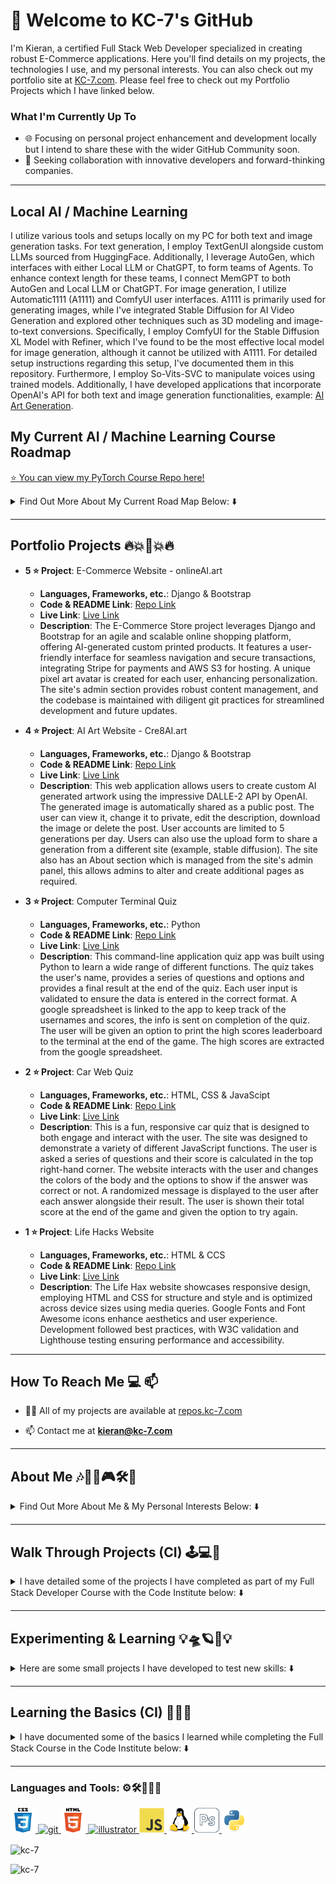 # 👋 Welcome to KC-7's GitHub

I'm Kieran, a certified Full Stack Web Developer specialized in creating robust E-Commerce applications. Here you'll find details on my projects, the technologies I use, and my personal interests. You can also check out my portfolio site at [KC-7.com](https://kc-7.com). Please feel free to check out my Portfolio Projects which I have linked below.

### What I'm Currently Up To

- 🌐 Focusing on personal project enhancement and development locally but I intend to share these with the wider GitHub Community soon.
- 🤝 Seeking collaboration with innovative developers and forward-thinking companies.

---

## Local AI / Machine Learning

I utilize various tools and setups locally on my PC for both text and image generation tasks. For text generation, I employ TextGenUI alongside custom LLMs sourced from HuggingFace. Additionally, I leverage AutoGen, which interfaces with either Local LLM or ChatGPT, to form teams of Agents. To enhance context length for these teams, I connect MemGPT to both AutoGen and Local LLM or ChatGPT. For image generation, I utilize Automatic1111 (A1111) and ComfyUI user interfaces. A1111 is primarily used for generating images, while I've integrated Stable Diffusion for AI Video Generation and explored other techniques such as 3D modeling and image-to-text conversions. Specifically, I employ ComfyUI for the Stable Diffusion XL Model with Refiner, which I've found to be the most effective local model for image generation, although it cannot be utilized with A1111. For detailed setup instructions regarding this setup, I've documented them in this repository. Furthermore, I employ So-Vits-SVC to manipulate voices using trained models. Additionally, I have developed applications that incorporate OpenAI's API for both text and image generation functionalities, example: [AI Art Generation](https://github.com/KC-7/ai-art-site).

## My Current AI / Machine Learning Course Roadmap

[⭐ You can view my PyTorch Course Repo here!](https://github.com/KC-7/learn-pytorch/tree/main)

<details>
  
<summary>Find Out More About My Current Road Map Below: ⬇️</summary>
| Course | Summary | Contribution to Learning |
|---|---|---|
| **Learn PyTorch for Deep Learning** | This course, available through Zero to Mastery, provides a comprehensive introduction to machine learning and deep learning using the PyTorch framework. It starts with PyTorch fundamentals, teaching through a hands-on, code-first approach. The course covers key topics such as PyTorch Workflow, Neural Network Classification, Computer Vision, and more, culminating in three milestone projects centered around a major project called FoodVision. PyTorch 2.0 features are also discussed, ensuring learners are up to date with the latest in the framework's capabilities.【oaicite:3】【oaicite:2】【oaicite:1】. | By focusing heavily on coding and experimentation, this course lays a solid foundation in PyTorch, a leading framework for machine learning research and application in industry. It prepares you for understanding machine learning models' building blocks and how to deploy them, a critical skill for AI developers【oaicite:0】. |
| **Andrew NG Machine Learning on Coursera** | Taught by Andrew Ng, co-founder of Coursera and a professor at Stanford University, this course is a deep dive into the fundamentals of machine learning. It covers a wide array of topics from linear regression to neural networks, providing a strong mathematical foundation behind the algorithms. The course uses Octave/MATLAB as the programming language for implementing the learned algorithms. | This course is instrumental in understanding the theoretical aspects behind machine learning algorithms. It builds a strong foundation in the principles of machine learning, essential for any AI developer. Knowing how algorithms work under the hood is crucial for effective model building and optimization. |
| **Andrew NG Deep Learning on Coursera** | This deep learning specialization expands upon the foundations laid in the machine learning course. It consists of five courses that cover deep learning's basics to its application in natural language processing and sequence models. The specialization uses Python and TensorFlow, guiding learners through building, training, and deploying deep learning models. | Completing this specialization equips you with the knowledge to implement and work with neural networks, one of the most powerful tools in AI development. It also covers best practices in structuring your projects and helps you understand the latest developments in deep learning, preparing you for real-world AI challenges. |

</details>

---

## Portfolio Projects 🔥💥💢💥🔥

- **5 ⭐ Project**: E-Commerce Website - onlineAI.art
  - **Languages, Frameworks, etc.**: Django & Bootstrap
  - **Code & README Link**: [Repo Link](https://github.com/KC-7/ecommerce)
  - **Live Link**: [Live Link](https://onlineai.art/)
  - **Description**: The E-Commerce Store project leverages Django and Bootstrap for an agile and scalable online shopping platform, offering AI-generated custom printed products. It features a user-friendly interface for seamless navigation and secure transactions, integrating Stripe for payments and AWS S3 for hosting. A unique pixel art avatar is created for each user, enhancing personalization. The site's admin section provides robust content management, and the codebase is maintained with diligent git practices for streamlined development and future updates.

- **4 ⭐ Project**: AI Art Website - Cre8AI.art
  - **Languages, Frameworks, etc.**: Django & Bootstrap
  - **Code & README Link**: [Repo Link](https://github.com/KC-7/ai-art-site)
  - **Live Link**: [Live Link](https://www.cre8ai.art/)
  - **Description**: This web application allows users to create custom AI generated artwork using the impressive DALLE-2 API by OpenAI. The generated image is automatically shared as a public post. The user can view it, change it to private, edit the description, download the image or delete the post. User accounts are limited to 5 generations per day. Users can also use the upload form to share a generation from a different site (example, stable diffusion). The site also has an About section which is managed from the site's admin panel, this allows admins to alter and create additional pages as required.

- **3 ⭐ Project**: Computer Terminal Quiz
  - **Languages, Frameworks, etc.**: Python
  - **Code & README Link**: [Repo Link](https://github.com/KC-7/python-quiz)
  - **Live Link**: [Live Link](https://kc-quiz.herokuapp.com/)
  - **Description**: This command-line application quiz app was built using Python to learn a wide range of different functions. The quiz takes the user's name, provides a series of questions and options and provides a final result at the end of the quiz. Each user input is validated to ensure the data is entered in the correct format. A google spreadsheet is linked to the app to keep track of the usernames and scores, the info is sent on completion of the quiz. The user will be given an option to print the high scores leaderboard to the terminal at the end of the game. The high scores are extracted from the google spreadsheet.

- **2 ⭐ Project**: Car Web Quiz
  - **Languages, Frameworks, etc.**: HTML, CSS & JavaScipt
  - **Code & README Link**: [Repo Link](https://github.com/KC-7/car-quiz)
  - **Live Link**: [Live Link](https://kc-7.github.io/car-quiz/)
  - **Description**: This is a fun, responsive car quiz that is designed to both engage and interact with the user. The site was designed to demonstrate a variety of different JavaScript functions. The user is asked a series of questions and their score is calculated in the top right-hand corner. The website interacts with the user and changes the colors of the body and the options to show if the answer was correct or not. A randomized message is displayed to the user after each answer alongside their result. The user is shown their total score at the end of the game and given the option to try again.

- **1 ⭐ Project**: Life Hacks Website
  - **Languages, Frameworks, etc.**: HTML & CCS
  - **Code & README Link**: [Repo Link](https://github.com/KC-7/life-hacks-v2)
  - **Live Link**: [Live Link](https://kc-7.github.io/life-hacks-v2/index.html)
  - **Description**: The Life Hax website showcases responsive design, employing HTML and CSS for structure and style and is optimized across device sizes using media queries. Google Fonts and Font Awesome icons enhance aesthetics and user experience. Development followed best practices, with W3C validation and Lighthouse testing ensuring performance and accessibility.

---

## How To Reach Me 💻 📫

- 👨‍💻 All of my projects are available at [repos.kc-7.com](https://github.com/KC-7?tab=repositories)

- 📫 Contact me at **kieran@kc-7.com**
  
---

## About Me 🎶🎵🎲🎮🛠️🚗

<details>
  
<summary>Find Out More About Me & My Personal Interests Below: ⬇️</summary>

**⚡ Personal Interests** 

I love problem solving, ML & AI, cybersecurity, open source & privacy focused applications and general modifications. I am also passionate about cars, outdoors, travelling, music and animals.

**CyberSecurity:** 
- Please see my 4th and 5th portfolio projects to see securily built Django websites.
- I have basic experience with Kali Linux and its included applictions.
- I have basic experience with tools such as Flipper Zero and custom installations on same.

**Opensource & Privacy Focused Applications:**
- I am a strong supporter of Opensource Projects and Privacy Focused Applications.
- I have experience with Raspberry Pis, 3d Printing & Modelling, VPNS, TOR, Tails, etc.
- I have a strong dislike for spyware, trackers, unessacry cookies, selling and collection of personal data, online censorship, etc.

**General Modifications:**
- I love to test things and push the bounderies. I believe modifying is an exciting way to learn more about the technology you own. I have carried out firmware modifications to a few electric scooters, 3d printers, flipper zero, gaming consoles such as PS4 and PSP, etc.
- I have also built my own PC and set up raspeberry pis for different purposes.

</details>

---

## Walk Through Projects (CI) 🕹️💻💾

<details>
  
<summary>I have detailed some of the projects I have completed as part of my Full Stack Developer Course with the Code Institute below: ⬇️</summary>

| Project | Languages, Frameworks, etc. | Repo & README Link | Live Link | Notes |
|---|---|---|---|---|
| Boutique Ado Django e-Commerce Site ⭐ | Django, Bootstrap, etc. | [Repo Link](https://github.com/KC-7/boutique_ado) | [Live Link](https://kc-boutique-ado-fb080e3c3917.herokuapp.com/) | This is a Django-based E-Commerce Site that allows users sign up up, login, view, filter and search items. They can add products to basket and can make test purchases using the STRIPE test card details, eg: card no 4242 4242 4242 4242 exp 02/24 cvc 242. Admin users can add, edit, delete products (CRUD) and have access to the Django admin portal for the site. |
| Django Blog Site ⭐ | Django, Bootstrap, Agile | [Repo Link](https://github.com/KC-7/django-blog) | [Live Link](https://kc-django-blog.herokuapp.com/) | This is a Django-based Blog Site that allows users to add, edit, delete, and like posts on the blog (CRUD). It was built using Django, Bootstrap and used Agile Development as showen in the User Stories. |
| Django To Do App | Django | [Repo Link](https://github.com/KC-7/hello-django) | [Live Link](https://kc-django-todo-app.herokuapp.com/) | This is a Django-based todo app that allows users to add, edit, delete, and toggle items on their to-do list (CRUD). It has been built using Django version 3.2.3. |
| Flask SQLAlchemy Task Manager ⭐ | Flask, SQLAlchemy | [Repo Link](https://github.com/KC-7/flask-sqlachemy-task-manager) | [Live Link](https://kc-task-manager.herokuapp.com/) | The Task Manager App allows for user authentication and authorization, CRUD (Create, Read, Update, Delete) operations for tasks and categories, task filtering, and uses Materialize CSS for a clean & responsive UI |
| Car Valet Co. - First Flask App ⭐ | Flask, Bootstrap | [Repo Link](https://github.com/KC-7/first-flask-app) | [Live Link](https://kc-flask-app.herokuapp.com/) | A website for a fictional car detailing company. This web application was created using Flask, a Python web framework anlongside jinja2 templating, Flask and Data & Routing. |
| Bootstrap Resume ⭐ | Bootstrap | [Repo Link](https://github.com/KC-7/bootstrap-resume) | [Live Link](https://kc-7.github.io/bootstrap-resume/) | To be updated with relevant personal info, the email provided is valid. |
| Jest Simon Game ⭐ | Jest & JavaScript | [Repo Link](https://github.com/KC-7/jest-simon-game) | [Live Link](https://kc-7.github.io/jest-simon-game/) | A "Simon" game built with JS and utilising Jest to test same. The game is based on the classic memory game in which the user needs to follow the pattern of lights and sounds made by the computer. |
| Whiskey Drop | Bootstrap | [Repo Link](https://github.com/KC-7/whiskey-drop) | [Live Link](https://kc-7.github.io/whiskey-drop/) | Whiskey Drop, my first Bootstrap project, is an online subscription service for whiskey enthusiasts. It offers a curated selection of whiskeys delivered monthly to subscribers. The website provides information on various whiskeys for a Whiskey Store.|
| Love Sandwiches | Python | [Repo Link](https://github.com/KC-7/love-sandwiches) | [Live Link](https://love-sandwiches-kc.herokuapp.com/) | Love Sandwiches is an automated system for managing sales, stock, and surplus data for a sandwich business. This system interfaces with Google Sheets to provide an easy and intuitive way to track product movements and forecast needs. |
| Love Maths | HTML, CSS & JavaScript | [Repo Link](https://github.com/KC-7/love-maths) | [Live Link](https://kc-7.github.io/love-maths/) | This is a simple Math game web app where users can practice basic Math skills such as addition, subtraction, multiplication and division. |
| Love Running ⭐ | HTML & CSS | [Repo Link](https://github.com/KC-7/love-running) | [Live Link](https://kc-7.github.io/love-running/) | This is a front end website designed for a faux running club based in Dublin, Ireland. The website is designed to provide information on the running club, its activities, upcoming events and how to join. The website is simple and easy to navigate. |

</details>

---

## Experimenting & Learning 💡🛸🪐🚀💡

<details>
  
<summary>Here are some small projects I have developed to test new skills: ⬇️</summary>

| Project | Languages, Frameworks, etc. | Links | Description |
| --- | --- | --- | --- |
| AI Travel Planner ⭐ | Flask, JS, CSS, HTML | [Repo Link](https://github.com/KC-7/ai-testing) - [Live Link](https://ai-testing.herokuapp.com/) | Interactive travel planning app. Using OpenAI davinci-003. It site asks the user questions using a form and then uses the inputs to generate a custom itinerary. |
| fourstar.pizza Connect 4 Game ⭐ | Javascript, CSS | [Repo Link](https://github.com/KC-7/four-in-a-row) - [Live Link](https://fourstar.pizza/) | Interactive game of connect 4. Based of a basic youtube tutorial then expanded on for additional functionality and to improve UI and UX. This app is hosted on a custom domain and incorporates SSL certificate. |
| Interactive Object | ThreeJS | [Repo Link](https://github.com/KC-7/threejs-test) - [Live Link](https://kc-7.github.io/threejs-test/) | This mini project was designed to test the basic features of the ThreeJS library. The colour of the animated pyramid is randomly changed on click. |
| KC Weather App ⭐ | JavaScript | [Repo Link](https://github.com/KC-7/kc-weather-app) - [Live Link](https://kc-7.github.io/kc-weather-app/) | Functioning Javascript weather app with basic styling and structure. |
| Rock Paper Scissors | JavaScript | [Repo Link](https://github.com/KC-7/rock-paper-scissors) - [Live Link](https://kc-7.github.io/rock-paper-scissors/) | Modified Version of Dev Simplified's YT Walkthrough Project. Note, not responsive to smaller screens. |

</details>

---

## Learning the Basics (CI) 🔧🔨🔩

<details>
  
<summary>I have documented some of the basics I learned while completing the Full Stack Course in the Code Institute below: ⬇️</summary>

| Project | Languages, Frameworks, etc. | Description |
| --- | --- | --- |
| [Python Testing: Unittest - Student Class Testing](https://github.com/KC-7/unittest-student-class) | Unittest & Python | This repo was created to learn and Demonstrate Python Testing using Unittest and techniques such as Test Driven Development, Mocking and Red-Green-Refactor. |
| [Jest Basics: Installing and Testing Jest](https://github.com/KC-7/jest-test) | Javascript & Jest | This repo was created to learn how to set up and carry out basic Jest testing. |
| [Advanced Javascript: Map, Filter & Reduce](https://github.com/KC-7/js-map-filter-reduce) | Javascript | This repo was created to learn and test advanced JavaScript methods. It has detailed readme and comments for future reference. |
| [Arrow Functions Mini Repo](https://github.com/KC-7/arrow-functions/blob/main/README.md) | Javascript | This repo only includes 5 functions however they are good test examples for learning arrow functions. I have created basic readme. |
| [First Agile Mini Project](https://github.com/KC-7/first-agile-project) | N/A | Testing issues on GitHub. |

</details>

---

### Languages and Tools: ⚙️🛠️🔩🔧🔨

<p align="left"> <a href="https://www.w3schools.com/css/" target="_blank" rel="noreferrer"> <img src="https://raw.githubusercontent.com/devicons/devicon/master/icons/css3/css3-original-wordmark.svg" alt="css3" width="40" height="40"/> </a> <a href="https://git-scm.com/" target="_blank" rel="noreferrer"> <img src="https://www.vectorlogo.zone/logos/git-scm/git-scm-icon.svg" alt="git" width="40" height="40"/> </a> <a href="https://www.w3.org/html/" target="_blank" rel="noreferrer"> <img src="https://raw.githubusercontent.com/devicons/devicon/master/icons/html5/html5-original-wordmark.svg" alt="html5" width="40" height="40"/> </a> <a href="https://www.adobe.com/in/products/illustrator.html" target="_blank" rel="noreferrer"> <img src="https://www.vectorlogo.zone/logos/adobe_illustrator/adobe_illustrator-icon.svg" alt="illustrator" width="40" height="40"/> </a> <a href="https://developer.mozilla.org/en-US/docs/Web/JavaScript" target="_blank" rel="noreferrer"> <img src="https://raw.githubusercontent.com/devicons/devicon/master/icons/javascript/javascript-original.svg" alt="javascript" width="40" height="40"/> </a> <a href="https://www.linux.org/" target="_blank" rel="noreferrer"> <img src="https://raw.githubusercontent.com/devicons/devicon/master/icons/linux/linux-original.svg" alt="linux" width="40" height="40"/> </a> <a href="https://www.photoshop.com/en" target="_blank" rel="noreferrer"> <img src="https://raw.githubusercontent.com/devicons/devicon/master/icons/photoshop/photoshop-line.svg" alt="photoshop" width="40" height="40"/> </a> <a href="https://www.python.org" target="_blank" rel="noreferrer"> <img src="https://raw.githubusercontent.com/devicons/devicon/master/icons/python/python-original.svg" alt="python" width="40" height="40"/> </a> </p>

<p><img align="center" src="https://github-readme-streak-stats.herokuapp.com/?user=kc-7&" alt="kc-7" /></p>

<img src="https://komarev.com/ghpvc/?username=kc-7&label=Profile%20views&color=0e75b6&style=flat" alt="kc-7" /> 
